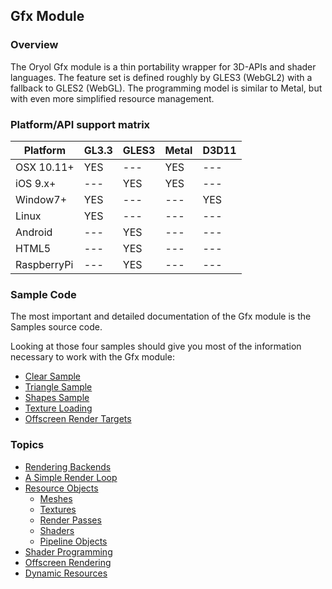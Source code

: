 ## Gfx Module

### Overview

The Oryol Gfx module is a thin portability wrapper for 3D-APIs and
shader languages. The feature set is defined roughly by GLES3 (WebGL2)
with a fallback to GLES2 (WebGL). The programming model is 
similar to Metal, but with even more simplified resource 
management.

### Platform/API support matrix

Platform   |GL3.3|GLES3|Metal|D3D11
-----------|-----|-----|-----|-----
OSX 10.11+ |YES  |---  |YES  |---  
iOS 9.x+   |---  |YES  |YES  |---  
Window7+   |YES  |---  |---  |YES  
Linux      |YES  |---  |---  |---  
Android    |---  |YES  |---  |---  
HTML5      |---  |YES  |---  |---  
RaspberryPi|---  |YES  |---  |---  

### Sample Code

The most important and detailed documentation of the Gfx module
is the Samples source code.

Looking at those four samples should give you most of the
information necessary to work with the Gfx module:

* [Clear Sample](../../Samples/Clear/Clear.cc)
* [Triangle Sample](../../Samples/Triangle/Triangle.cc)
* [Shapes Sample](../../Samples/Shapes/Shapes.cc)
* [Texture Loading](../../Samples/DDSCubeMap/DDSCubeMap.cc)
* [Offscreen Render Targets](../../Samples/SimpleRenderTarget/SimpleRenderTarget.cc)

### Topics

* [Rendering Backends](doc/RenderBackends.md)
* [A Simple Render Loop](doc/RenderLoop.md)
* [Resource Objects](doc/Resources.md)
    * [Meshes](doc/Meshed.md)
    * [Textures](doc/Textures.md)
    * [Render Passes](doc/RenderPassed.md)
    * [Shaders](doc/Shaders.md)
    * [Pipeline Objects](doc/Pipelines.md)
* [Shader Programming](doc/Shaders.md)
* [Offscreen Rendering](doc/OffscreenRendering.md)
* [Dynamic Resources](doc/DynamicResources.md)

